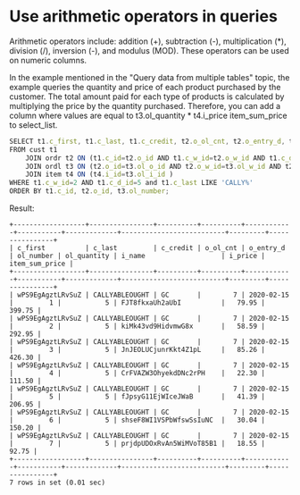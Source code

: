 Use arithmetic operators in queries 
========================================================



Arithmetic operators include: addition (+), subtraction (-), multiplication (\*), division (/), inversion (-), and modulus (MOD). These operators can be used on numeric columns. 

In the example mentioned in the "Query data from multiple tables" topic, the example queries the quantity and price of each product purchased by the customer. The total amount paid for each type of products is calculated by multiplying the price by the quantity purchased. Therefore, you can add a column where values are equal to t3.ol_quantity \* t4.i_price item_sum_price to select_list. 

```javascript
SELECT t1.c_first, t1.c_last, t1.c_credit, t2.o_ol_cnt, t2.o_entry_d, t3.ol_number, t3.ol_quantity, t4.i_name, t4.i_price, t3.ol_quantity * t4.i_price item_sum_price
FROM cust t1 
    JOIN ordr t2 ON (t1.c_id=t2.o_id AND t1.c_w_id=t2.o_w_id AND t1.c_d_id=t2.o_d_id)
    JOIN ordl t3 ON (t2.o_id=t3.ol_o_id AND t2.o_w_id=t3.ol_w_id AND t2.o_d_id=t3.ol_d_id)
    JOIN item t4 ON (t4.i_id=t3.ol_i_id )
WHERE t1.c_w_id=2 AND t1.c_d_id=5 and t1.c_last LIKE 'CALLY%'
ORDER BY t1.c_id, t2.o_id, t3.ol_number;
```



Result:

```unknow
+------------------+----------------+----------+----------+------------+-----------+-------------+--------------------------+---------+----------------+
| c_first          | c_last         | c_credit | o_ol_cnt | o_entry_d  | ol_number | ol_quantity | i_name                   | i_price | item_sum_price |
+------------------+----------------+----------+----------+------------+-----------+-------------+--------------------------+---------+----------------+
| wPS9EgAgztLRvSuZ | CALLYABLEOUGHT | GC       |        7 | 2020-02-15 |         1 |           5 | FJT8fkxaUh2aUbI          |   79.95 |         399.75 |
| wPS9EgAgztLRvSuZ | CALLYABLEOUGHT | GC       |        7 | 2020-02-15 |         2 |           5 | kiMk43vd9HidvmwG8x       |   58.59 |         292.95 |
| wPS9EgAgztLRvSuZ | CALLYABLEOUGHT | GC       |        7 | 2020-02-15 |         3 |           5 | JnJEOLUCjunrKkt4Z1pL     |   85.26 |         426.30 |
| wPS9EgAgztLRvSuZ | CALLYABLEOUGHT | GC       |        7 | 2020-02-15 |         4 |           5 | CrFVAZW3OhyekdDNc2rPH    |   22.30 |         111.50 |
| wPS9EgAgztLRvSuZ | CALLYABLEOUGHT | GC       |        7 | 2020-02-15 |         5 |           5 | fJpsyG11EjWIceJWaB       |   41.39 |         206.95 |
| wPS9EgAgztLRvSuZ | CALLYABLEOUGHT | GC       |        7 | 2020-02-15 |         6 |           5 | shseF8WI1VSPbWfswSsIuNC  |   30.04 |         150.20 |
| wPS9EgAgztLRvSuZ | CALLYABLEOUGHT | GC       |        7 | 2020-02-15 |         7 |           5 | prjdpUDOxRvAn5WiMVoT85B1 |   18.55 |          92.75 |
+------------------+----------------+----------+----------+------------+-----------+-------------+--------------------------+---------+----------------+
7 rows in set (0.01 sec)
```


